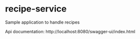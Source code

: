 # recipe-service
Sample application to handle recipes

Api documentation: http://localhost:8080/swagger-ui/index.html
